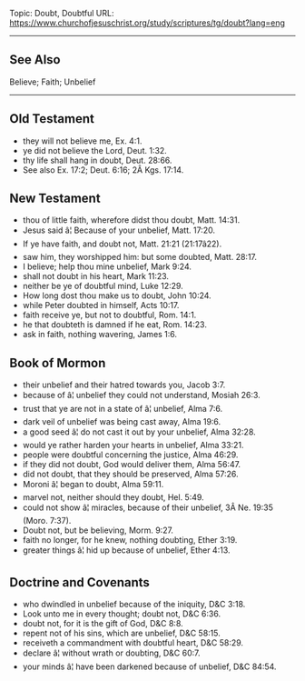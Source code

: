 Topic: Doubt, Doubtful
URL: https://www.churchofjesuschrist.org/study/scriptures/tg/doubt?lang=eng

---

## See Also

Believe; Faith; Unbelief

---

## Old Testament

- they will not believe me, Ex. 4:1.
- ye did not believe the Lord, Deut. 1:32.
- thy life shall hang in doubt, Deut. 28:66.
- See also Ex. 17:2; Deut. 6:16; 2Â Kgs. 17:14.

## New Testament

- thou of little faith, wherefore didst thou doubt, Matt. 14:31.
- Jesus said â¦ Because of your unbelief, Matt. 17:20.
- If ye have faith, and doubt not, Matt. 21:21 (21:17â22).
- saw him, they worshipped him: but some doubted, Matt. 28:17.
- I believe; help thou mine unbelief, Mark 9:24.
- shall not doubt in his heart, Mark 11:23.
- neither be ye of doubtful mind, Luke 12:29.
- How long dost thou make us to doubt, John 10:24.
- while Peter doubted in himself, Acts 10:17.
- faith receive ye, but not to doubtful, Rom. 14:1.
- he that doubteth is damned if he eat, Rom. 14:23.
- ask in faith, nothing wavering, James 1:6.

## Book of Mormon

- their unbelief and their hatred towards you, Jacob 3:7.
- because of â¦ unbelief they could not understand, Mosiah 26:3.
- trust that ye are not in a state of â¦ unbelief, Alma 7:6.
- dark veil of unbelief was being cast away, Alma 19:6.
- a good seed â¦ do not cast it out by your unbelief, Alma 32:28.
- would ye rather harden your hearts in unbelief, Alma 33:21.
- people were doubtful concerning the justice, Alma 46:29.
- if they did not doubt, God would deliver them, Alma 56:47.
- did not doubt, that they should be preserved, Alma 57:26.
- Moroni â¦ began to doubt, Alma 59:11.
- marvel not, neither should they doubt, Hel. 5:49.
- could not show â¦ miracles, because of their unbelief, 3Â Ne. 19:35 (Moro. 7:37).
- Doubt not, but be believing, Morm. 9:27.
- faith no longer, for he knew, nothing doubting, Ether 3:19.
- greater things â¦ hid up because of unbelief, Ether 4:13.

## Doctrine and Covenants

- who dwindled in unbelief because of the iniquity, D&C 3:18.
- Look unto me in every thought; doubt not, D&C 6:36.
- doubt not, for it is the gift of God, D&C 8:8.
- repent not of his sins, which are unbelief, D&C 58:15.
- receiveth a commandment with doubtful heart, D&C 58:29.
- declare â¦ without wrath or doubting, D&C 60:7.
- your minds â¦ have been darkened because of unbelief, D&C 84:54.

